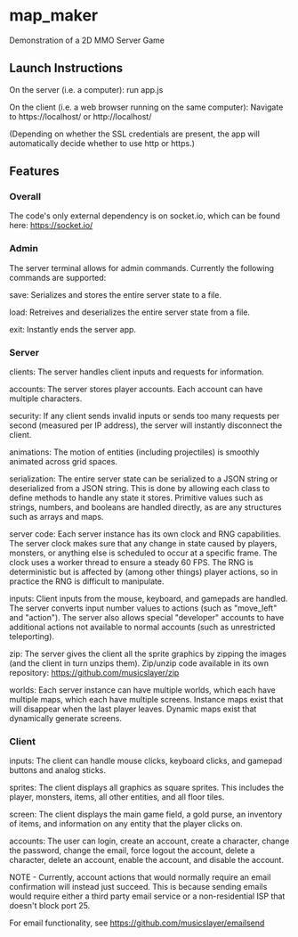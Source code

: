 # map_maker
 Demonstration of a 2D MMO Server Game

## Launch Instructions
On the server (i.e. a computer): run app.js

On the client (i.e. a web browser running on the same computer): Navigate to https://localhost/ or http://localhost/

(Depending on whether the SSL credentials are present, the app will automatically decide whether to use http or https.)

## Features
### Overall
The code's only external dependency is on socket.io, which can be found here: https://socket.io/

### Admin
The server terminal allows for admin commands. Currently the following commands are supported:

save: Serializes and stores the entire server state to a file.

load: Retreives and deserializes the entire server state from a file.

exit: Instantly ends the server app.

### Server
clients: The server handles client inputs and requests for information.

accounts: The server stores player accounts. Each account can have multiple characters.

security: If any client sends invalid inputs or sends too many requests per second (measured per IP address), the server will instantly disconnect the client.

animations: The motion of entities (including projectiles) is smoothly animated across grid spaces.

serialization: The entire server state can be serialized to a JSON string or deserialized from a JSON string. This is done by allowing each class to define methods to handle any state it stores. Primitive values such as strings, numbers, and booleans are handled directly, as are any structures such as arrays and maps.

server code: Each server instance has its own clock and RNG capabilities. The server clock makes sure that any change in state caused by players, monsters, or anything else is scheduled to occur at a specific frame. The clock uses a worker thread to ensure a steady 60 FPS. The RNG is deterministic but is affected by (among other things) player actions, so in practice the RNG is difficult to manipulate.

inputs: Client inputs from the mouse, keyboard, and gamepads are handled. The server converts input number values to actions (such as "move_left" and "action"). The server also allows special "developer" accounts to have additional actions not available to normal accounts (such as unrestricted teleporting).

zip: The server gives the client all the sprite graphics by zipping the images (and the client in turn unzips them). Zip/unzip code available in its own repository: https://github.com/musicslayer/zip

worlds: Each server instance can have multiple worlds, which each have multiple maps, which each have multiple screens. Instance maps exist that will disappear when the last player leaves. Dynamic maps exist that dynamically generate screens.

### Client
inputs: The client can handle mouse clicks, keyboard clicks, and gamepad buttons and analog sticks.

sprites: The client displays all graphics as square sprites. This includes the player, monsters, items, all other entities, and all floor tiles.

screen: The client displays the main game field, a gold purse, an inventory of items, and information on any entity that the player clicks on.

accounts: The user can login, create an account, create a character, change the password, change the email, force logout the account, delete a character, delete an account, enable the account, and disable the account.

NOTE - Currently, account actions that would normally require an email confirmation will instead just succeed. This is because sending emails would require either a third party email service or a non-residential ISP that doesn't block port 25.

For email functionality, see https://github.com/musicslayer/emailsend
